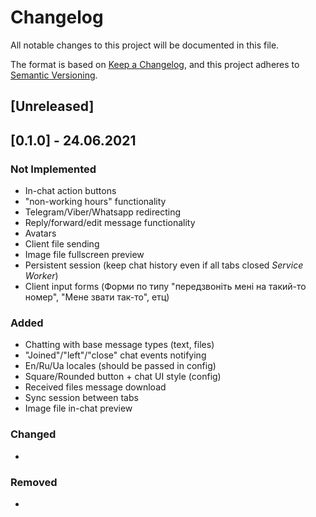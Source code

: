 # Changelog
All notable changes to this project will be documented in this file.

The format is based on [Keep a Changelog](https://keepachangelog.com/en/1.0.0/),
and this project adheres to [Semantic Versioning](https://semver.org/spec/v2.0.0.html).

## [Unreleased]

## [0.1.0] - 24.06.2021

### Not Implemented
- In-chat action buttons
- "non-working hours" functionality
- Telegram/Viber/Whatsapp redirecting
- Reply/forward/edit message functionality
- Avatars
- Client file sending
- Image file fullscreen preview
- Persistent session (keep chat history even if all tabs closed *Service Worker*)
- Client input forms (Форми по типу "передзвоніть мені на такий-то номер", "Мене звати так-то", етц)

### Added
- Chatting with base message types (text, files)
- "Joined"/"left"/"close" chat events notifying
- En/Ru/Ua locales (should be passed in config)
- Square/Rounded button + chat UI style (config)
- Received files message download
- Sync session between tabs
- Image file in-chat preview

### Changed
-

### Removed
-
